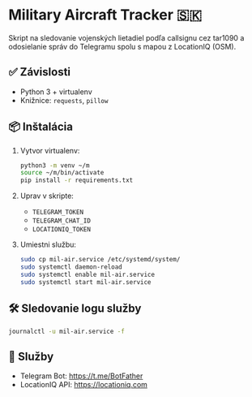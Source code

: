 # Military Aircraft Tracker 🇸🇰

Skript na sledovanie vojenských lietadiel podľa callsignu cez tar1090 a odosielanie správ do Telegramu spolu s mapou z LocationIQ (OSM).

## ✅ Závislosti
- Python 3 + virtualenv
- Knižnice: `requests`, `pillow`

## 📦 Inštalácia

1. Vytvor virtualenv:
   ```bash
   python3 -m venv ~/m
   source ~/m/bin/activate
   pip install -r requirements.txt
   ```

2. Uprav v skripte:
   - `TELEGRAM_TOKEN`
   - `TELEGRAM_CHAT_ID`
   - `LOCATIONIQ_TOKEN`

3. Umiestni službu:
   ```bash
   sudo cp mil-air.service /etc/systemd/system/
   sudo systemctl daemon-reload
   sudo systemctl enable mil-air.service
   sudo systemctl start mil-air.service
   ```

## 🛠️ Sledovanie logu služby
```bash
journalctl -u mil-air.service -f
```

## 🔗 Služby
- Telegram Bot: https://t.me/BotFather
- LocationIQ API: https://locationiq.com
